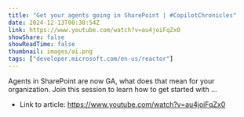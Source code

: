```yaml
---
title: "Get your agents going in SharePoint | #CopilotChronicles"
date: 2024-12-13T00:38:54Z
link: https://www.youtube.com/watch?v=au4joiFqZx0
showShare: false
showReadTime: false
thumbnail: images/ai.png
tags: ["developer.microsoft.com/en-us/reactor"]
---
```

Agents in SharePoint are now GA, what does that mean for your organization. Join this session to learn how to get started with ...

- Link to article: https://www.youtube.com/watch?v=au4joiFqZx0